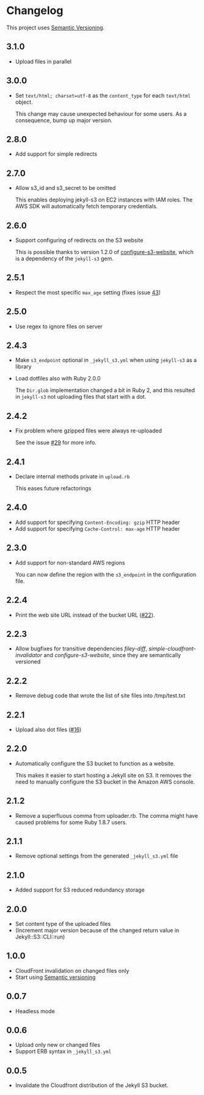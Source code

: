 # Changelog

This project uses [Semantic Versioning](http://semver.org).

## 3.1.0

* Upload files in parallel

## 3.0.0

* Set `text/html; charset=utf-8` as the `content_type` for each `text/html`
  object.

  This change may cause unexpected behaviour for some users. As a consequence,
  bump up major version.

## 2.8.0

* Add support for simple redirects

## 2.7.0

* Allow s3_id and s3_secret to be omitted

  This enables deploying jekyll-s3 on EC2 instances with IAM roles. The AWS SDK
  will automatically fetch temporary credentials.

## 2.6.0

* Support configuring of redirects on the S3 website

  This is possible thanks to version 1.2.0 of
  [configure-s3-website](https://github.com/laurilehmijoki/configure-s3-website),
  which is a dependency of the `jekyll-s3` gem.

## 2.5.1

* Respect the most specific `max_age` setting (fixes issue
  [43](https://github.com/laurilehmijoki/jekyll-s3/issues/43))

## 2.5.0

* Use regex to ignore files on server

## 2.4.3

* Make `s3_endpoint` optional in `_jekyll_s3.yml` when using `jekyll-s3` as a
  library
* Load dotfiles also with Ruby 2.0.0

  The `Dir.glob` implementation changed a bit in Ruby 2, and this resulted in
  `jekyll-s3` not uploading files that start with a dot.

## 2.4.2

* Fix problem where gzipped files were always re-uploaded

  See the issue
  [#29](https://github.com/laurilehmijoki/jekyll-s3/issues/29) for more info.

## 2.4.1

* Declare internal methods private in `upload.rb`

  This eases future refactorings

## 2.4.0

* Add support for specifying `Content-Encoding: gzip` HTTP header
* Add support for specifying `Cache-Control: max-age` HTTP header

## 2.3.0

* Add support for non-standard AWS regions

  You can now define the region with the `s3_endpoint` in the configuration
  file.

## 2.2.4

* Print the web site URL instead of the bucket URL
  ([#22](https://github.com/laurilehmijoki/jekyll-s3/issues/22)).

## 2.2.3

* Allow bugfixes for transitive dependencies *filey-diff*,
  *simple-cloudfront-invalidator* and *configure-s3-website*, since they are
  semantically versioned

## 2.2.2

* Remove debug code that wrote the list of site files into /tmp/test.txt

## 2.2.1

* Upload also dot files
  ([#16](https://github.com/laurilehmijoki/jekyll-s3/pull/16))

## 2.2.0

* Automatically configure the S3 bucket to function as a website.

  This makes it easier to start hosting a Jekyll site on S3. It removes the need
  to manually configure the S3 bucket in the Amazon AWS console.

## 2.1.2

* Remove a superfluous comma from uploader.rb. The comma might have caused
  problems for some Ruby 1.8.7 users.

## 2.1.1

* Remove optional settings from the generated `_jekyll_s3.yml` file

## 2.1.0

* Added support for S3 reduced redundancy storage

## 2.0.0

* Set content type of the uploaded files
* (Increment major version because of the changed return value in
  Jekyll::S3::CLI::run)

## 1.0.0

* CloudFront invalidation on changed files only
* Start using [Semantic versioning](http://semver.org/)

## 0.0.7

* Headless mode

## 0.0.6

* Upload only new or changed files
* Support ERB syntax in `_jekyll_s3.yml`

## 0.0.5

* Invalidate the Cloudfront distribution of the Jekyll S3 bucket.
